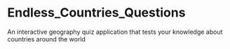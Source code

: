 # Endless_Countries_Questions
An interactive geography quiz application that tests your knowledge about countries around the world
